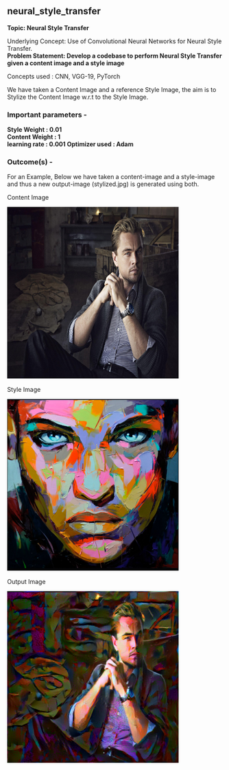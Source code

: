 ## neural_style_transfer

<b>Topic: Neural Style Transfer</b>

Underlying Concept: Use of Convolutional Neural Networks for Neural Style Transfer.
</br>
<b>Problem Statement: Develop a codebase to perform Neural Style Transfer given a content image and a style image</b>
</br>

Concepts used : CNN, VGG-19, PyTorch
</br>

We have taken a Content Image and a reference Style Image, the aim is to Stylize the Content Image w.r.t to the Style Image. 
</hr> 

### Important parameters -
<b>Style Weight : 0.01<br>
Content Weight : 1<br>
learning rate : 0.001
Optimizer used : Adam</b>

### Outcome(s) -
For an Example, Below we have taken a content-image and a style-image and thus a new output-image (stylized.jpg) is generated using both.
<p>Content Image</p>
<img src="/images/content/content_1.jpg" title="Content Image" width="400" height="400"/>

<p>Style Image</p>
<img src="/images/style/style_1.jpg" title="Style Image" width="400" height="400"/>

<p>Output Image</p>
<img src="/images/Generated/generated.png" title="Generated Image" width="400" height="400"/>
